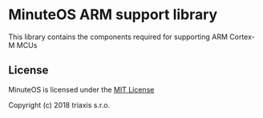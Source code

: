 # MinuteOS ARM support library

This library contains the components required for supporting ARM Cortex-M MCUs

## License

MinuteOS is licensed under the [MIT License](./LICENSE.txt)

Copyright (c) 2018 triaxis s.r.o.
